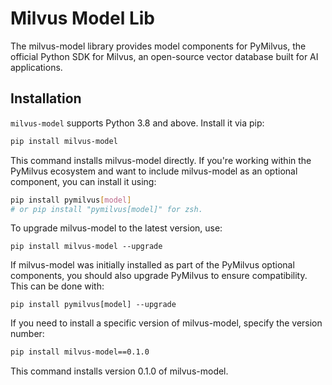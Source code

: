 # Milvus Model Lib

The milvus-model library provides model components for PyMilvus, the official Python SDK for Milvus, an open-source vector database built for AI applications.

## Installation

`milvus-model` supports Python 3.8 and above. Install it via pip:
```bash
pip install milvus-model
```
This command installs milvus-model directly. If you're working within the PyMilvus ecosystem and want to include milvus-model as an optional component, you can install it using:
```bash
pip install pymilvus[model] 
# or pip install "pymilvus[model]" for zsh.
```
To upgrade milvus-model to the latest version, use:
```
pip install milvus-model --upgrade
```
If milvus-model was initially installed as part of the PyMilvus optional components, you should also upgrade PyMilvus to ensure compatibility. This can be done with:
```
pip install pymilvus[model] --upgrade
```
If you need to install a specific version of milvus-model, specify the version number:
```bash
pip install milvus-model==0.1.0
```
This command installs version 0.1.0 of milvus-model.




